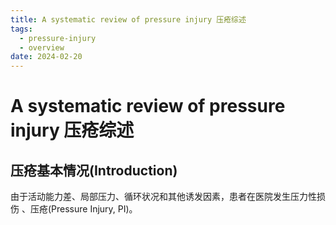```yaml
---
title: A systematic review of pressure injury 压疮综述
tags:
  - pressure-injury
  - overview
date: 2024-02-20
---
```

# A systematic review of pressure injury 压疮综述

## 压疮基本情况(Introduction)


由于活动能力差、局部压力、循环状况和其他诱发因素，患者在医院发生压力性损伤 、压疮(Pressure Injury, PI)。




